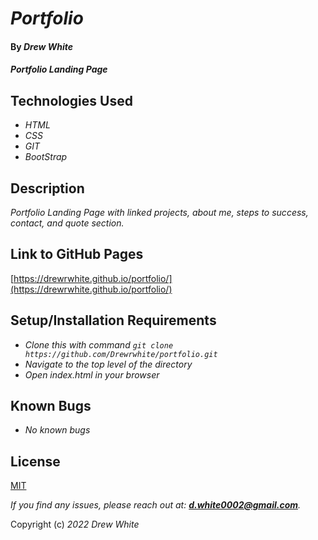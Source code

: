 # _Portfolio_

#### By _**Drew White**_

#### _Portfolio Landing Page_

## Technologies Used

- _HTML_
- _CSS_
- _GIT_
- _BootStrap_

## Description

_Portfolio Landing Page with linked projects, about me, steps to success, contact, and quote section._

## Link to GitHub Pages

[https://drewrwhite.github.io/portfolio/](https://drewrwhite.github.io/portfolio/)

## Setup/Installation Requirements

- _Clone this with command `git clone https://github.com/Drewrwhite/portfolio.git`_
- _Navigate to the top level of the directory_
- _Open index.html in your browser_

## Known Bugs

- _No known bugs_

## License

[MIT](https://choosealicense.com/licenses/mit/)

_If you find any issues, please reach out at: **d.white0002@gmail.com**._

Copyright (c) _2022_ _Drew White_
